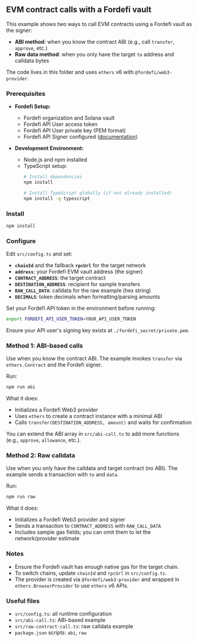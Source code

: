 ## EVM contract calls with a Fordefi vault

This example shows two ways to call EVM contracts using a Fordefi vault as the signer:

- **ABI method**: when you know the contract ABI (e.g., call `transfer`, `approve`, etc.)
- **Raw data method**: when you only have the target `to` address and calldata bytes

The code lives in this folder and uses `ethers` v6 with `@fordefi/web3-provider`.

### Prerequisites
- **Fordefi Setup:**
  - Fordefi organization and Solana vault
  - Fordefi API User access token
  - Fordefi API User private key (PEM format)
  - Fordefi API Signer configured ([documentation](https://docs.fordefi.com/developers/program-overview))

- **Development Environment:**
  - Node.js and npm installed
  - TypeScript setup:
    ```bash
    # Install dependencies
    npm install
    
    # Install TypeScript globally (if not already installed)
    npm install -g typescript
    ```

### Install
```bash
npm install
```

### Configure
Edit `src/config.ts` and set:
- **`chainId`** and the fallback **`rpcUrl`** for the target network
- **`address`**: your Fordefi EVM vault address (the signer)
- **`CONTRACT_ADDRESS`**: the target contract
- **`DESTINATION_ADDRESS`**: recipient for sample transfers
- **`RAW_CALL_DATA`**: calldata for the raw example (hex string)
- **`DECIMALS`**: token decimals when formatting/parsing amounts

Set your Fordefi API token in the environment before running:
```bash
export FORDEFI_API_USER_TOKEN=YOUR_API_USER_TOKEN
```

Ensure your API user's signing key exists at `./fordefi_secret/private.pem`.

### Method 1: ABI-based calls
Use when you know the contract ABI. The example invokes `transfer` via `ethers.Contract` and the Fordefi signer.

Run:
```bash
npm run abi
```

What it does:
- Initializes a Fordefi Web3 provider
- Uses `ethers` to create a contract instance with a minimal ABI
- Calls `transfer(DESTINATION_ADDRESS, amount)` and waits for confirmation

You can extend the ABI array in `src/abi-call.ts` to add more functions (e.g., `approve`, `allowance`, etc.).

### Method 2: Raw calldata
Use when you only have the calldata and target contract (no ABI). The example sends a transaction with `to` and `data`.

Run:
```bash
npm run raw
```

What it does:
- Initializes a Fordefi Web3 provider and signer
- Sends a transaction to `CONTRACT_ADDRESS` with `RAW_CALL_DATA`
- Includes sample gas fields; you can omit them to let the network/provider estimate

### Notes
- Ensure the Fordefi vault has enough native gas for the target chain.
- To switch chains, update `chainId` and `rpcUrl` in `src/config.ts`.
- The provider is created via `@fordefi/web3-provider` and wrapped in `ethers.BrowserProvider` to use `ethers` v6 APIs.

### Useful files
- `src/config.ts`: all runtime configuration
- `src/abi-call.ts`: ABI-based example
- `src/raw-contract-call.ts`: raw calldata example
- `package.json` scripts: `abi`, `raw`



